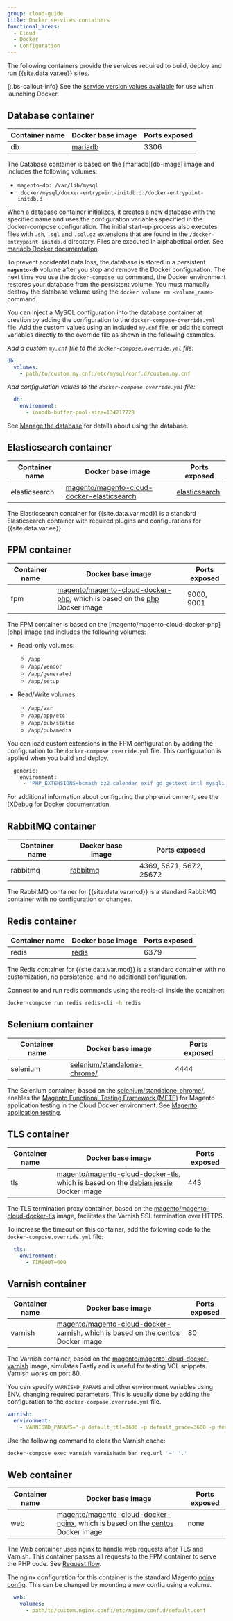 ```yaml
---
group: cloud-guide
title: Docker services containers
functional_areas:
  - Cloud
  - Docker
  - Configuration
---
```



The following containers provide the services required to build, deploy and run {{site.data.var.ee}} sites.

{:.bs-callout-info}
See the [service version values available]({{site.baseurl}}/cloud/docker/docker-containers.html#service-versions) for use when launching Docker.

## Database container

Container name |Docker base image | Ports exposed
-------- | -------- | ---------------
db | [mariadb](https://hub.docker.com/_/mariadb) | 3306 |

The Database container is based on the [mariadb][db-image] image and includes the following volumes:

-  `magento-db: /var/lib/mysql`
-  `.docker/mysql/docker-entrypoint-initdb.d:/docker-entrypoint-initdb.d`

When a database container initializes, it creates a new database with the specified name and uses the configuration variables specified in the docker-compose configuration. The initial start-up process also executes files with `.sh`, `.sql` and `.sql.gz` extensions that are found in the `/docker-entrypoint-initdb.d` directory. Files are executed in alphabetical order. See [mariadb Docker documentation](https://hub.docker.com/_/mariadb).

To prevent accidental data loss, the database is stored in a persistent **`magento-db`** volume after you stop and remove the Docker configuration. The next time you use the `docker-compose up` command, the Docker environment restores your database from the persistent volume. You must manually destroy the database volume using the `docker volume rm <volume_name>` command.

You can inject a MySQL configuration into the database container at creation by adding the configuration to the `docker-compose-override.yml` file. Add the custom values using an included `my.cnf` file, or add the correct variables directly to the override file as shown in the following examples.

*Add a custom `my.cnf` file to the `docker-compose.override.yml` file:*

```yaml
db:
  volumes:
    - path/to/custom.my.cnf:/etc/mysql/conf.d/custom.my.cnf
```

*Add configuration values to the `docker-compose.override.yml` file:*

```yaml
  db:
    environment:
      - innodb-buffer-pool-size=134217728
```

See [Manage the database] for details about using the database.

## Elasticsearch container

Container name |Docker base image | Ports exposed
-------- | -------- | ---------------
elasticsearch | [magento/magento-cloud-docker-elasticsearch](https://hub.docker.com/r/magento/magento-cloud-docker-elasticsearch) | [elasticsearch](https://hub.docker.com/_/elasticsearch) | 9200, 9300

The Elasticsearch container for {{site.data.var.mcd}} is a standard Elasticsearch container with required plugins and configurations for {{site.data.var.ee}}.

## FPM container

Container name |Docker base image | Ports exposed
-------- | -------- | ---------------
fpm | [magento/magento-cloud-docker-php][php-cloud], which is based on the [php](https://hub.docker.com/_/php) Docker image | 9000, 9001

The FPM container is based on the [magento/magento-cloud-docker-php][php] image and includes the following volumes:

-  Read-only volumes:
   -  `/app`
   -  `/app/vendor`
   -  `/app/generated`
   -  `/app/setup`

-  Read/Write volumes:
   -  `/app/var`
   -  `/app/app/etc`
   -  `/app/pub/static`
   -  `/app/pub/media`

You can load custom extensions in the FPM configuration by adding the configuration to the `docker-compose.override.yml` file. This configuration is applied when you build and deploy.

```bash
  generic:
    environment:
     - 'PHP_EXTENSIONS=bcmath bz2 calendar exif gd gettext intl mysqli pcntl pdo_mysql soap sockets sysvmsg sysvsem sysvshm opcache zip redis xsl xdebug'
```

For additional information about configuring the php environment, see the [XDebug for Docker documentation.

## RabbitMQ container

Container name | Docker base image | Ports exposed
-------- | -------- | ---------------
rabbitmq | [rabbitmq] | 4369, 5671, 5672, 25672

The RabbitMQ container for {{site.data.var.mcd}} is a standard RabbitMQ container with no configuration or changes.

## Redis container

Container name | Docker base image | Ports exposed
-------- | -------- | ---------------
redis | [redis] | 6379

The Redis container for {{site.data.var.mcd}} is a standard container with no customization, no persistence, and no additional configuration.

Connect to and run redis commands using the redis-cli inside the container:

```bash
docker-compose run redis redis-cli -h redis
```

## Selenium container

Container name |Docker base image | Ports exposed
-------- | -------- | ---------------
selenium | [selenium/standalone-chrome/](https://hub.docker.com/r/selenium/standalone-chrome) | 4444

The Selenium container, based on the [selenium/standalone-chrome/](https://hub.docker.com/r/selenium/standalone-chrome/h), enables the [Magento Functional Testing Framework (MFTF)](https://devdocs.magento.com/mftf/docs/introduction.html) for Magento application testing in the Cloud Docker environment. See [Magento application testing]({{site.baseurl}}/cloud/docker/docker-mftf.html).

## TLS container

Container name |Docker base image | Ports exposed
-------- | -------- | ---------------
tls | [magento/magento-cloud-docker-tls][tls], which is based on the [debian:jessie](https://hub.docker.com/_/debian) Docker image | 443

The TLS termination proxy container, based on the  [magento/magento-cloud-docker-tls][tls] image, facilitates the Varnish SSL termination over HTTPS.

To increase the timeout on this container, add the following code to the  `docker-compose.override.yml` file:

```yaml
  tls:
    environment:
      - TIMEOUT=600
```

## Varnish container

Container name |Docker base image | Ports exposed
-------- | -------- | ---------------
varnish | [magento/magento-cloud-docker-varnish][varnish], which is based on the [centos] Docker image | 80

The Varnish container, based on the [magento/magento-cloud-docker-varnish][varnish] image, simulates Fastly and is useful for testing VCL snippets. Varnish works on port 80.

You can specify `VARNISHD_PARAMS` and other environment variables using ENV, changing required parameters. This is usually done by adding the configuration to the `docker-compose.override.yml` file.

```yaml
varnish:
  environment:
    - VARNISHD_PARAMS="-p default_ttl=3600 -p default_grace=3600 -p feature=+esi_ignore_https -p feature=+esi_disable_xml_check"
```

Use the following command to clear the Varnish cache:

```bash
docker-compose exec varnish varnishadm ban req.url '~' '.'
```

## Web container

Container name |Docker base image | Ports exposed
-------- | -------- | ---------------
web | [magento/magento-cloud-docker-nginx][nginx], which is based on the [centos] Docker image | none

The Web container uses nginx to handle web requests after TLS and Varnish. This container passes all requests to the FPM container to serve the PHP code. See [Request flow]({{site.baseurl}}/cloud/docker/docker-containers.html#request-flow).

The nginx configuration for this container is the standard Magento [nginx config]. This can be changed by mounting a new config using a volume.

```yaml
  web:
    volumes:
      - path/to/custom.nginx.conf:/etc/nginx/conf.d/default.conf
```

[mariadb]: https://hub.docker.com/_/mariadb
[mariadb Docker documentation]: https://hub.docker.com/_/mariadb
[Manage the database]: {{site.baseurl}}/cloud/docker/docker-containers-service.html
[php-cloud]: https://hub.docker.com/r/magento/magento-cloud-docker-php
[XDebug for Docker]: {{site.baseurl}}/cloud/docker/docker-development-debug.html
[redis]: https://hub.docker.com/_/redis
[rabbitmq]: https://hub.docker.com/_/rabbitmq
[PHP-FPM]: https://php-fpm.org
[varnish]: https://hub.docker.com/r/magento/magento-cloud-docker-varnish
[tls]: https://hub.docker.com/r/magento/magento-cloud-docker-tls
[debian:jessie]: https://hub.docker.com/_/debian
[nginx]: https://hub.docker.com/r/magento/magento-cloud-docker-nginx
[centos]: https://hub.docker.com/_/centos
[nginx config]: https://github.com/magento-dockerhub/magento-cloud-docker/blob/master/images/nginx/1.9/etc/vhost.conf
[varnish]: https://hub.docker.com/r/magento/magento-cloud-docker-varnish
